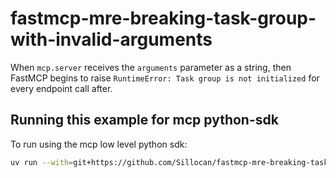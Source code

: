 
# fastmcp-mre-breaking-task-group-with-invalid-arguments

When `mcp.server` receives the `arguments` parameter as a string, then FastMCP begins to raise `RuntimeError: Task group is not initialized` for every endpoint call after.

## Running this example for mcp python-sdk

To run using the mcp low level python sdk:

```sh
uv run --with=git+https://github.com/Sillocan/fastmcp-mre-breaking-task-group-with-invalid-arguments#subdirectory=python_sdk mre
```
